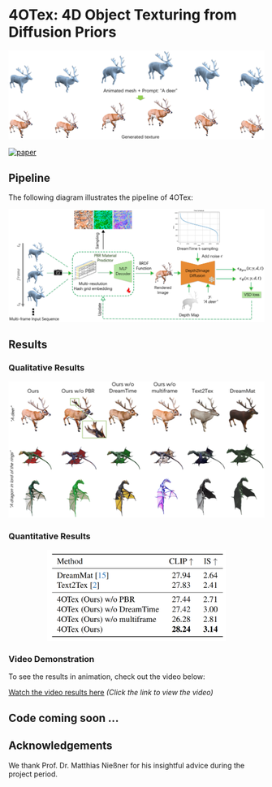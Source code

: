 # 4OTex: 4D Object Texturing from Diffusion Priors

![Project Poster](./static/4OTex_description.png)  

[![paper](https://img.shields.io/badge/_-Paper-blue?logo=adobeacrobatreader)](https://github.com/Pangolin112/4OTex/blob/main/static/DLinVC_Report.pdf)&nbsp;&nbsp;

## Pipeline

The following diagram illustrates the pipeline of 4OTex:

![Pipeline Overview](./static/pipeline.png)  

## Results

### Qualitative Results
![Ablation Study Results](./static/ablation.png)  

### Quantitative Results
<center><img src="./static/quantitative_results.png" width="70%"></center>

### Video Demonstration
To see the results in animation, check out the video below:

[Watch the video results here](./static/final_video_Qianru_Yunfei_4OTex.mp4)
*(Click the link to view the video)*

## Code coming soon ...


## Acknowledgements

We thank Prof. Dr. Matthias Nießner for his insightful advice during the project period.
